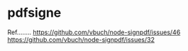 # pdfsigne



Ref........ 
https://github.com/vbuch/node-signpdf/issues/46
https://github.com/vbuch/node-signpdf/issues/32
